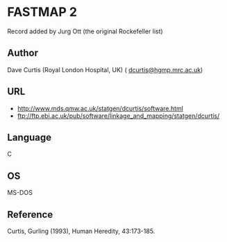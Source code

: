 # FASTMAP 2
Record added by Jurg Ott (the original Rockefeller list)

## Author
Dave Curtis (Royal London Hospital, UK) ( dcurtis@hgmp.mrc.ac.uk)

## URL
* http://www.mds.qmw.ac.uk/statgen/dcurtis/software.html
* ftp://ftp.ebi.ac.uk/pub/software/linkage_and_mapping/statgen/dcurtis/

## Language
C

## OS
MS-DOS

## Reference
Curtis, Gurling (1993), Human Heredity, 43:173-185.
